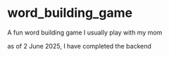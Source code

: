 # word_building_game
A fun word building game I usually play with my mom


as of 2 June 2025, I have completed the backend 
